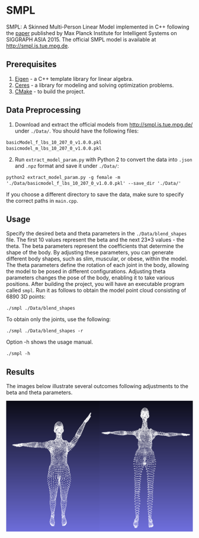 # SMPL
SMPL: A Skinned Multi-Person Linear Model implemented in C++ following the [paper](https://files.is.tue.mpg.de/black/papers/SMPL2015.pdf) published by Max Planck Institute for Intelligent Systems on SIGGRAPH ASIA 2015.
The official SMPL model is available at http://smpl.is.tue.mpg.de.

## Prerequisites
1. [Eigen](https://eigen.tuxfamily.org/index.php?title=Main_Page) - a C++ template library for linear algebra.
2. [Ceres](http://ceres-solver.org/) - a library for modeling and solving optimization problems.
3. [CMake](https://cmake.org/download/) - to build the project.

## Data Preprocessing
1. Download and extract the official models from http://smpl.is.tue.mpg.de/ under ``./Data/``. You should have the following files:
```
basicModel_f_lbs_10_207_0_v1.0.0.pkl
basicmodel_m_lbs_10_207_0_v1.0.0.pkl
```
2. Run ``extract_model_param.py`` with Python 2 to convert the data into ``.json`` and ``.npz`` format and save it under ``./Data/``:
```
python2 extract_model_param.py -g female -m './Data/basicmodel_f_lbs_10_207_0_v1.0.0.pkl' --save_dir './Data/'
```
If you choose a different directory to save the data, make sure to specify the correct paths in ``main.cpp``.

## Usage
Specify the desired beta and theta parameters in the ``./Data/blend_shapes`` file. The first 10 values represent the beta and the next 23*3 values - the theta. The beta parameters represent the coefficients that determine the shape of the body. By adjusting these parameters, you can generate different body shapes, such as slim, muscular, or obese, within the model. The theta parameters define the rotation of each joint in the body, allowing the model to be posed in different configurations. Adjusting theta parameters changes the pose of the body, enabling it to take various positions. After building the project, you will have an executable program called ``smpl``. Run it as follows to obtain the model point cloud consisting of 6890 3D points:
```
./smpl ./Data/blend_shapes 
```
To obtain only the joints, use the following:
```
./smpl ./Data/blend_shapes -r
```
Option -h shows the usage manual.
```
./smpl -h
```

## Results
The images below illustrate several outcomes following adjustments to the beta and theta parameters.
<div style="display: flex;">
    <img src="/Results/smpl1.png" style="width: 50%;">
    <img src="Results/smpl2.png" style="width: 50%;">
</div>
